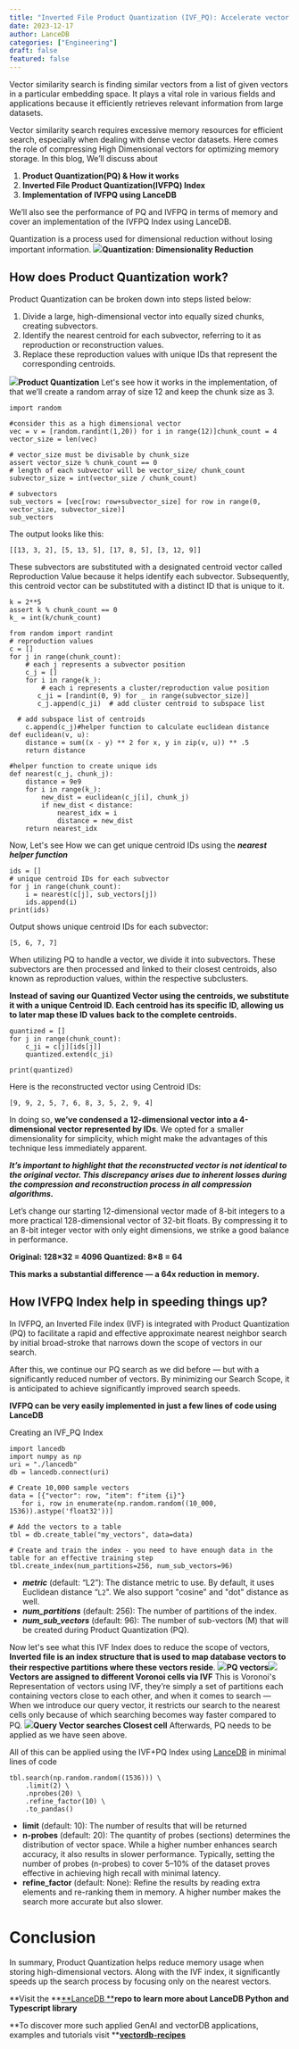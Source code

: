 ```yaml
---
title: "Inverted File Product Quantization (IVF_PQ): Accelerate vector search by creating indices"
date: 2023-12-17
author: LanceDB
categories: ["Engineering"]
draft: false
featured: false
---
```


Vector similarity search is finding similar vectors from a list of given vectors in a particular embedding space. It plays a vital role in various fields and applications because it efficiently retrieves relevant information from large datasets.

Vector similarity search requires excessive memory resources for efficient search, especially when dealing with dense vector datasets. Here comes the role of compressing High Dimensional vectors for optimizing memory storage. In this blog, We’ll discuss about

1. **Product Quantization(PQ) & How it works**
2. **Inverted File Product Quantization(IVFPQ) Index**
3. **Implementation of IVFPQ using LanceDB**

We’ll also see the performance of PQ and IVFPQ in terms of memory and cover an implementation of the IVFPQ Index using LanceDB.

Quantization is a process used for dimensional reduction without losing important information.
![](https://miro.medium.com/v2/resize:fit:700/1*9ibrbi3Gox6nMDda8oL7yg.png)**Quantization: Dimensionality Reduction**
## How does Product Quantization work?

Product Quantization can be broken down into steps listed below:

1. Divide a large, high-dimensional vector into equally sized chunks, creating subvectors.
2. Identify the nearest centroid for each subvector, referring to it as reproduction or reconstruction values.
3. Replace these reproduction values with unique IDs that represent the corresponding centroids.

![](https://miro.medium.com/v2/resize:fit:700/1*5EyBpJ2H0jQkKFpIDIPhAg.png)**Product Quantization**
Let's see how it works in the implementation, of that we’ll create a random array of size 12 and keep the chunk size as 3.

    import random
    
    #consider this as a high dimensional vector
    vec = v = [random.randint(1,20)) for i in range(12)]chunk_count = 4
    vector_size = len(vec)
    
    # vector_size must be divisable by chunk_size
    assert vector_size % chunk_count == 0
    # length of each subvector will be vector_size/ chunk_count
    subvector_size = int(vector_size / chunk_count)
    
    # subvectors
    sub_vectors = [vec[row: row+subvector_size] for row in range(0, vector_size, subvector_size)]
    sub_vectors

The output looks like this:

    [[13, 3, 2], [5, 13, 5], [17, 8, 5], [3, 12, 9]]
    

These subvectors are substituted with a designated centroid vector called Reproduction Value because it helps identify each subvector. Subsequently, this centroid vector can be substituted with a distinct ID that is unique to it.

    k = 2**5
    assert k % chunk_count == 0
    k_ = int(k/chunk_count)
    
    from random import randint
    # reproduction values
    c = []  
    for j in range(chunk_count):
        # each j represents a subvector position
        c_j = []
        for i in range(k_):
            # each i represents a cluster/reproduction value position 
           c_ji = [randint(0, 9) for _ in range(subvector_size)]
           c_j.append(c_ji)  # add cluster centroid to subspace list
        
      # add subspace list of centroids
        c.append(c_j)#helper function to calculate euclidean distance
    def euclidean(v, u):
        distance = sum((x - y) ** 2 for x, y in zip(v, u)) ** .5
        return distance
    
    #helper function to create unique ids
    def nearest(c_j, chunk_j):
        distance = 9e9
        for i in range(k_):
            new_dist = euclidean(c_j[i], chunk_j)
            if new_dist < distance:
                nearest_idx = i
                distance = new_dist
        return nearest_idx

Now, Let's see How we can get unique centroid IDs using the ***nearest helper function***

    ids = []
    # unique centroid IDs for each subvector
    for j in range(chunk_count):
        i = nearest(c[j], sub_vectors[j])
        ids.append(i)
    print(ids)

Output shows unique centroid IDs for each subvector:

    [5, 6, 7, 7]
    

When utilizing PQ to handle a vector, we divide it into subvectors. These subvectors are then processed and linked to their closest centroids, also known as reproduction values, within the respective subclusters.

**Instead of saving our Quantized Vector using the centroids, we substitute it with a unique Centroid ID. Each centroid has its specific ID, allowing us to later map these ID values back to the complete centroids.**

    quantized = []
    for j in range(chunk_count):
        c_ji = c[j][ids[j]]
        quantized.extend(c_ji)
    
    print(quantized)

Here is the reconstructed vector using Centroid IDs:

    [9, 9, 2, 5, 7, 6, 8, 3, 5, 2, 9, 4]
    

In doing so, **we’ve condensed a 12-dimensional vector into a 4-dimensional vector represented by IDs**. We opted for a smaller dimensionality for simplicity, which might make the advantages of this technique less immediately apparent.

***It’s important to highlight that the reconstructed vector is not identical to the original vector. This discrepancy arises due to inherent losses during the compression and reconstruction process in all compression algorithms.***

Let’s change our starting 12-dimensional vector made of 8-bit integers to a more practical 128-dimensional vector of 32-bit floats. By compressing it to an 8-bit integer vector with only eight dimensions, we strike a good balance in performance.

**Original: 128×32 = 4096 Quantized: 8×8 = 64**

**This marks a substantial difference — a 64x reduction in memory.**

## How IVFPQ Index help in speeding things up?

In IVFPQ, an Inverted File index (IVF) is integrated with Product Quantization (PQ) to facilitate a rapid and effective approximate nearest neighbor search by initial broad-stroke that narrows down the scope of vectors in our search.

After this, we continue our PQ search as we did before — but with a significantly reduced number of vectors. By minimizing our Search Scope, it is anticipated to achieve significantly improved search speeds.

**IVFPQ can be very easily implemented in just a few lines of code using LanceDB**

Creating an IVF_PQ Index

    import lancedb
    import numpy as np
    uri = "./lancedb"
    db = lancedb.connect(uri)
    
    # Create 10,000 sample vectors
    data = [{"vector": row, "item": f"item {i}"}
       for i, row in enumerate(np.random.random((10_000, 1536)).astype('float32'))]
    
    # Add the vectors to a table
    tbl = db.create_table("my_vectors", data=data)
    
    # Create and train the index - you need to have enough data in the table for an effective training step
    tbl.create_index(num_partitions=256, num_sub_vectors=96)

- ***metric*** (default: “L2”): The distance metric to use. By default, it uses Euclidean distance “`L2`". We also support "cosine" and "dot" distance as well.
- ***num_partitions*** (default: 256): The number of partitions of the index.
- ***num_sub_vectors*** (default: 96): The number of sub-vectors (M) that will be created during Product Quantization (PQ).

Now let's see what this IVF Index does to reduce the scope of vectors, **Inverted file is an index structure that is used to map database vectors to their respective partitions where these vectors reside**.
![](https://miro.medium.com/v2/resize:fit:700/1*sqiTUncKKCVBOTks7XtvIw.png)**PQ vectors**![](https://miro.medium.com/v2/resize:fit:700/1*dolXJIJ4YVubaREDPSxFww.png)**Vectors are assigned to different Voronoi cells via IVF**
This is Voronoi's Representation of vectors using IVF, they’re simply a set of partitions each containing vectors close to each other, and when it comes to search — When we introduce our query vector, it restricts our search to the nearest cells only because of which searching becomes way faster compared to PQ.
![](https://miro.medium.com/v2/resize:fit:679/1*07pM49ui5dtkCeRYQLbmlQ.png)**Query Vector searches Closest cell**
Afterwards, PQ needs to be applied as we have seen above.

All of this can be applied using the IVF+PQ Index using [LanceDB](https://github.com/lancedb/vectordb-recipes) in minimal lines of code

    tbl.search(np.random.random((1536))) \
        .limit(2) \
        .nprobes(20) \
        .refine_factor(10) \
        .to_pandas()
        

- **limit** (default: 10): The number of results that will be returned
- **n-probes** (default: 20): The quantity of probes (sections) determines the distribution of vector space. While a higher number enhances search accuracy, it also results in slower performance. Typically, setting the number of probes (n-probes) to cover 5–10% of the dataset proves effective in achieving high recall with minimal latency.
- **refine_factor** (default: None): Refine the results by reading extra elements and re-ranking them in memory.
A higher number makes the search more accurate but also slower.

# Conclusion

In summary, Product Quantization helps reduce memory usage when storing high-dimensional vectors. Along with the IVF index, it significantly speeds up the search process by focusing only on the nearest vectors.

**Visit the **[**LanceDB **](https://www.linkedin.com/feed/?trk=sem-ga_campid.14650114791_asid.148989926143_crid.662526548043_kw.www+linkedin_d.c_tid.kwd-296759856208_n.g_mt.p_geo.9062111#)**repo to learn more about LanceDB Python and Typescript library**

**To discover more such applied GenAI and vectorDB applications, examples and tutorials visit **[**vectordb-recipes**](https://github.com/lancedb/vectordb-recipes)

